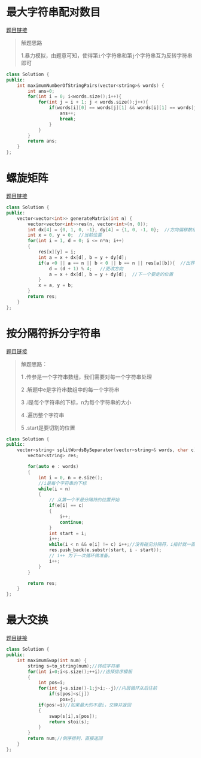 # 最大字符串配对数目

[题目链接](https://leetcode.cn/problems/find-maximum-number-of-string-pairs/description/)

>解题思路
>
>1.暴力模拟，由题意可知，使得第`i`个字符串和第`j`个字符串互为反转字符串即可

```c++
class Solution {
public:
    int maximumNumberOfStringPairs(vector<string>& words) {
        int ans=0;
        for(int i = 0; i<words.size();i++){
            for(int j = i + 1; j < words.size();j++){
                if(words[i][0] == words[j][1] && words[i][1] == words[j][0]){
                    ans++;
                    break;
                }
            }
        }
        return ans;
    }
};
```

# 螺旋矩阵

[题目链接](https://leetcode.cn/problems/spiral-matrix-ii/description/)

```c++
class Solution {
public:
    vector<vector<int>> generateMatrix(int n) {
        vector<vector<int>>res(n, vector<int>(n, 0));
        int dx[4] = {0, 1, 0, -1}, dy[4] = {1, 0, -1, 0};  //方向偏移数组
        int x = 0, y = 0;  //当前位置
        for(int i = 1, d = 0; i <= n*n; i++)
        {
            res[x][y] = i; 
            int a = x + dx[d], b = y + dy[d]; 
            if(a <0 || a == n || b < 0 || b == n || res[a][b]){  //出界或者该位置已经被走过
                d = (d + 1) % 4;   //更改方向
                a = x + dx[d], b = y + dy[d];  //下一个要走的位置
            }
            x = a, y = b;    
        }
        return res;
    }
};

```

# 按分隔符拆分字符串

[题目链接](https://leetcode.cn/problems/split-strings-by-separator/)

>
>
>解题思路：
>
>1 .传参是一个字符串数组，我们需要对每一个字符串处理
>
>2 .解题中e是字符串数组中的每一个字符串
>
>3 .i是每个字符串的下标，n为每个字符串的大小
>
>4 .遍历整个字符串
>
>5 .start是要切割的位置

```c++
class Solution {
public:
    vector<string> splitWordsBySeparator(vector<string>& words, char c) {
        vector<string> res;

        for(auto e : words)
        {
            int i = 0, n = e.size();
            //i是每个字符串的下标
            while(i < n)
            {
                // 从第一个不是分隔符的位置开始
                if(e[i] == c)
                {
                    i++;
                    continue;
                }
                int start = i;
                i++;
                while(i < n && e[i] != c) i++;//没有碰见分隔符，i指针就一直后移
                res.push_back(e.substr(start, i - start));
                // i++ 为下一次循环做准备。
                i++;
            }
        }

        return res;
    }
};
```

# 最大交换

[题目链接](https://leetcode.cn/problems/maximum-swap/submissions/)

```c++
class Solution {
public:
    int maximumSwap(int num) {
        string s=to_string(num);//转成字符串
        for(int i=0;i<s.size();++i)//选择排序模板
        {
            int pos=i;
            for(int j=s.size()-1;j>i;--j)//内层循环从后往前
                if(s[pos]<s[j])
                    pos=j;
            if(pos!=i)//如果最大的不是i，交换并返回
            {
                swap(s[i],s[pos]);
                return stoi(s);
            }
        }
        return num;//倒序排列，直接返回
    }
};


```

